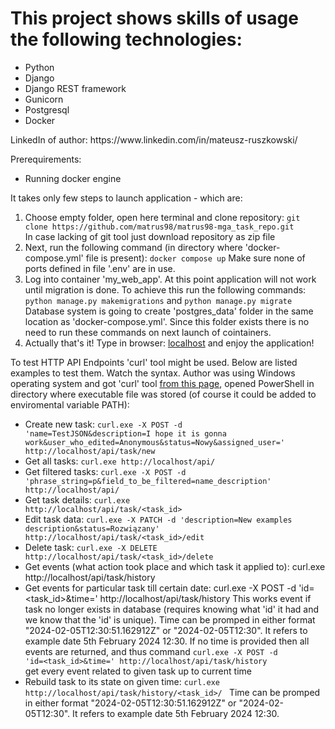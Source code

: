 # This project shows skills of usage the following technologies:
<ul>
    <li>Python</li>
    <li>Django</li>
    <li>Django REST framework</li>
    <li>Gunicorn</li>
    <li>Postgresql</li>
    <li>Docker</li>
</ul>
LinkedIn of author: https://www.linkedin.com/in/mateusz-ruszkowski/

Prerequirements:
    <ul>
        <li>Running docker engine</li>
    </ul>

It takes only few steps to launch application - which are:
<ol>
    <li>
        Choose empty folder, open here terminal and clone repository: <code>git clone https://github.com/matrus98/matrus98-mga_task_repo.git</code></li>
        In case lacking of git tool just download repository as zip file
    </li>
    <li>
        Next, run the following command (in directory where 'docker-compose.yml' file is present): <code>docker compose up</code>
        Make sure none of ports defined in file '.env' are in use.
    </li>
    <li>
        Log into container 'my_web_app'. At this point application will not work until migration is done.
        To achieve this run the following commands:
        <code>python manage.py makemigrations</code> and
        <code>python manage.py migrate</code>
        Database system is going to create 'postgres_data' folder in the same location as 'docker-compose.yml'. Since this folder exists there is no need to run these commands on next launch of cointainers.
    </li>
    <li>
        Actually that's it! Type in browser: <a href="http://localhost">localhost</a> and enjoy the application!
    </li>
</ol>

To test HTTP API Endpoints 'curl' tool might be used. Below are listed examples to test them. Watch the syntax. Author was using Windows operating system and got 'curl' tool <a href="https://curl.se/windows/">from this page</a>, opened PowerShell in directory where executable file was stored (of course it could be added to enviromental variable PATH):
* Create new task: <code>curl.exe -X POST -d 'name=TestJSON&description=I hope it is gonna work&user_who_edited=Anonymous&status=Nowy&assigned_user=' http://localhost/api/task/new </code>
* Get all tasks: <code>curl.exe http://localhost/api/ </code>
* Get filtered tasks: <code>curl.exe -X POST -d 'phrase_string=p&field_to_be_filtered=name_description' http://localhost/api/ </code>
* Get task details: <code>curl.exe http://localhost/api/task/<task_id> </code>
* Edit task data: <code>curl.exe -X PATCH -d 'description=New examples description&status=Rozwiązany' http://localhost/api/task/<task_id>/edit </code>
* Delete task: <code>curl.exe -X DELETE http://localhost/api/task/<task_id>/delete </code>
* Get events (what action took place and which task it applied to): curl.exe http://localhost/api/task/history
* Get events for particular task till certain date: </code>curl.exe -X POST -d 'id=<task_id>&time=<time>' http://localhost/api/task/history </code>
This works event if task no longer exists in database (requires knowing what 'id' it had and we know that the 'id' is unique). Time can be promped in either format "2024-02-05T12:30:51.162912Z" or "2024-02-05T12:30". It refers to example date 5th February 2024 12:30. If no time is provided then all events are returned, and thus command <code>curl.exe -X POST -d 'id=<task_id>&time=<time>' http://localhost/api/task/history </code> get every event related to given task up to current time
* Rebuild task to its state on given time: <code>curl.exe http://localhost/api/task/history/<task_id>/<time> </code>
Time can be promped in either format "2024-02-05T12:30:51.162912Z" or "2024-02-05T12:30". It refers to example date 5th February 2024 12:30.
